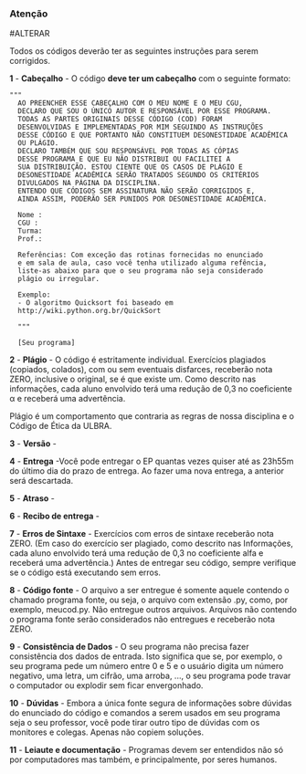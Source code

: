### Atenção

#ALTERAR

Todos os códigos deverão ter as seguintes instruções para serem corrigidos.

**1** - **Cabeçalho** - O código **deve ter um cabeçalho** com o seguinte formato:
```
"""
  AO PREENCHER ESSE CABEÇALHO COM O MEU NOME E O MEU CGU, 
  DECLARO QUE SOU O ÚNICO AUTOR E RESPONSÁVEL POR ESSE PROGRAMA. 
  TODAS AS PARTES ORIGINAIS DESSE CÓDIGO (COD) FORAM 
  DESENVOLVIDAS E IMPLEMENTADAS POR MIM SEGUINDO AS INSTRUÇÕES
  DESSE CÓDIGO E QUE PORTANTO NÃO CONSTITUEM DESONESTIDADE ACADÊMICA
  OU PLÁGIO.  
  DECLARO TAMBÉM QUE SOU RESPONSÁVEL POR TODAS AS CÓPIAS
  DESSE PROGRAMA E QUE EU NÃO DISTRIBUI OU FACILITEI A
  SUA DISTRIBUIÇÃO. ESTOU CIENTE QUE OS CASOS DE PLÁGIO E
  DESONESTIDADE ACADÊMICA SERÃO TRATADOS SEGUNDO OS CRITÉRIOS
  DIVULGADOS NA PÁGINA DA DISCIPLINA.
  ENTENDO QUE CÓDIGOS SEM ASSINATURA NÃO SERÃO CORRIGIDOS E,
  AINDA ASSIM, PODERÃO SER PUNIDOS POR DESONESTIDADE ACADÊMICA.

  Nome :
  CGU :
  Turma:
  Prof.:

  Referências: Com exceção das rotinas fornecidas no enunciado
  e em sala de aula, caso você tenha utilizado alguma refência,
  liste-as abaixo para que o seu programa não seja considerado
  plágio ou irregular.
  
  Exemplo:
  - O algoritmo Quicksort foi baseado em
  http://wiki.python.org.br/QuickSort

  """

  [Seu programa]
```

**2** - **Plágio** - O código é estritamente individual. Exercícios plagiados (copiados, colados), com ou sem eventuais disfarces, receberão nota ZERO, inclusive o original, se é que existe um. Como descrito nas informações, cada aluno envolvido terá uma redução de 0,3 no coeficiente α e receberá uma advertência.

Plágio é um comportamento que contraria as regras de nossa disciplina e o Código de Ética da ULBRA.

**3** - **Versão** - 

**4** - **Entrega** -Você pode entregar o EP quantas vezes quiser até as 23h55m do último dia do prazo de entrega. Ao fazer uma nova entrega, a anterior será descartada.

**5** - **Atraso** - 

**6** - **Recibo de entrega** -

**7** - **Erros de Sintaxe** - Exercícios com erros de sintaxe receberão nota ZERO. (Em caso do exercício ser plagiado, como descrito nas Informações, cada aluno envolvido terá uma redução de 0,3 no coeficiente alfa e receberá uma advertência.) Antes de entregar seu código, sempre verifique se o código está executando sem erros.

**8** - **Código fonte** - O arquivo a ser entregue é somente aquele contendo o chamado programa fonte, ou seja, o arquivo com extensão .py, como, por exemplo, meucod.py. Não entregue outros arquivos. Arquivos não contendo o programa fonte serão considerados não entregues e receberão nota ZERO.

**9** - **Consistência de Dados** - O seu programa não precisa fazer consistência dos dados de entrada. Isto significa que se, por exemplo, o seu programa pede um número entre 0 e 5 e o usuário digita um número negativo, uma letra, um cifrão, uma arroba, ..., o seu programa pode travar o computador ou explodir sem ficar envergonhado.

**10** - **Dúvidas** - Embora a única fonte segura de informações sobre dúvidas do enunciado do código e comandos a serem usados em seu programa seja o seu professor, você pode tirar outro tipo de dúvidas com os monitores e colegas. Apenas não copiem soluções.

**11** - **Leiaute e documentação** - Programas devem ser entendidos não só por computadores mas também, e principalmente, por seres humanos.